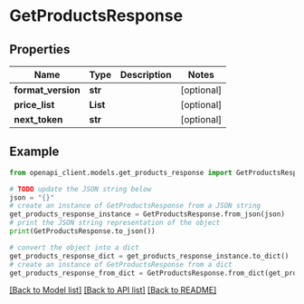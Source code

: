# GetProductsResponse


## Properties

Name | Type | Description | Notes
------------ | ------------- | ------------- | -------------
**format_version** | **str** |  | [optional] 
**price_list** | **List** |  | [optional] 
**next_token** | **str** |  | [optional] 

## Example

```python
from openapi_client.models.get_products_response import GetProductsResponse

# TODO update the JSON string below
json = "{}"
# create an instance of GetProductsResponse from a JSON string
get_products_response_instance = GetProductsResponse.from_json(json)
# print the JSON string representation of the object
print(GetProductsResponse.to_json())

# convert the object into a dict
get_products_response_dict = get_products_response_instance.to_dict()
# create an instance of GetProductsResponse from a dict
get_products_response_from_dict = GetProductsResponse.from_dict(get_products_response_dict)
```
[[Back to Model list]](../README.md#documentation-for-models) [[Back to API list]](../README.md#documentation-for-api-endpoints) [[Back to README]](../README.md)



